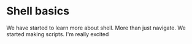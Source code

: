 # Shell basics
We have started to learn more about shell. More than just navigate. 
We started making scripts. I'm really excited

